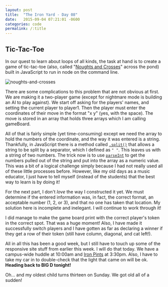 ```yaml
---
layout: post
title:  "The Iron Yard - Day 08"
date:   2015-09-04 07:21:01 -0600
categories: code
permalink: /:title
---
```


## Tic-Tac-Toe

In our quest to learn about loops of all kinds, the task at hand is to create a game of tic-tac-toe (also, called "[Noughts and Crosses](https://en.wikipedia.org/wiki/Tic-tac-toe)" across the pond) built in JavaScript to run in node on the command line.

![noughts-and-crosses](http://res.cloudinary.com/drumsensei/image/upload/v1515472118/noughts-and-crosses_ijhphc.png)

There are some complications to this problem that are not obvious at first. We are making it a two-player game (except for nightmare mode is building an AI to play against). We start off asking for the players' names, and setting the current player to player1. Then the player must enter the coordinates of their move in the format "x y" (yes, with the space). The move is stored in an array that holds three arrays which I am calling gameBoard.

All of that is fairly simple (yet time-consuming) except we need the array to hold the numbers of the coordinate, and the way it was entered is a string. Thankfully, in JavaScript there is a method called [`.split()`](https://developer.mozilla.org/en-US/docs/Web/JavaScript/Reference/Global_Objects/String/split) that allows a string to be split by a separator, which I defined as `" "`. This leaves us with a string of two numbers. The trick now is to use [`parseInt`](https://developer.mozilla.org/en-US/docs/Web/JavaScript/Reference/Global_Objects/parseInt) to get the numbers pulled out of the string and put into the array as a numeric value. This was a bit of a logical challenge simply because I had not really used all of these little processes before. However, like my old days as a music educator, I just have to tell myself (instead of the students) that the best way to learn is by doing it!

For the next part, I don't _love_ the way I constructed it yet. We must determine if the entered information was, in fact, the correct format, an acceptable number (1, 2, or 3), and that no one has taken that location. My solution here is incomplete and inelegant. I will continue to work through it!

I did manage to make the game board print with the correct player's token in the correct spot. That was a huge moment! Also, I have made it successfully switch players and I have gotten as far as declaring a winner if they get a row of their token (still have column, diagonal, and cat left!).

All in all this has been a good week, but I still have to touch up some of the responsive site stuff from earlier this week. I will do that today. We have a campus-wide huddle at 10:00am and [Iron Pints](https://www.stickermule.com/marketplace/6316-iron-pints-sticker) at 3:30pm. Also, I have to take my car in to double-check that the light that came on will be ok. **Heading back to BIG D tonight!**

Oh... and my oldest child turns thirteen on Sunday. We got old all of a sudden!
